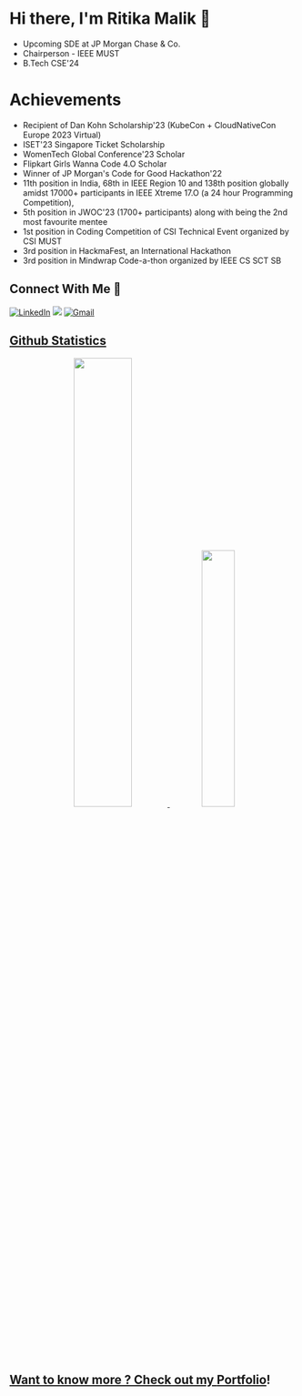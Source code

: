 # Hi there, I'm Ritika Malik 👋
* Upcoming SDE at JP Morgan Chase & Co.
* Chairperson - IEEE MUST
* B.Tech CSE'24

# Achievements
* Recipient of Dan Kohn Scholarship'23 (KubeCon + CloudNativeCon Europe 2023 Virtual)
* ISET'23 Singapore Ticket Scholarship
* WomenTech Global Conference'23 Scholar
* Flipkart Girls Wanna Code 4.O Scholar
* Winner of JP Morgan's Code for Good Hackathon'22
* 11th position in India, 68th in IEEE Region 10 and 138th position globally amidst 17000+ participants in IEEE Xtreme 17.O (a 24 hour Programming Competition),
* 5th position in JWOC'23 (1700+ participants) along with being the 2nd most favourite mentee
* 1st position in Coding Competition of CSI Technical Event organized by CSI MUST
* 3rd position in HackmaFest, an International Hackathon
* 3rd position in Mindwrap Code-a-thon organized by IEEE CS SCT SB
  
## Connect With Me 🌟
<div>
<a  href="https://www.linkedin.com/in/ritika-malik-must/" target="_blank"><img alt="LinkedIn" src="https://img.shields.io/badge/linkedin%20-%230077B5.svg?&style=for-the-badge&logo=linkedin&logoColor=white" /></a>
<a href="https://twitter.com/ritikatwts" target="_blank"><img src="https://img.shields.io/badge/twitter-%2300acee.svg?&style=for-the-badge&logo=twitter&logoColor=white&alt=twitter" /></a>
<a href="mailto:ritikamalik100102@gmail.com"><img  alt="Gmail" src="https://img.shields.io/badge/Gmail-D14836?style=for-the-badge&logo=gmail&logoColor=white" />
</div>
  
## Github Statistics
<div align="center" >
<img width="45%" src="https://github-readme-stats.vercel.app/api?username=ritika728&show_icons=true&theme=algolia"> <img width="34%" src="https://github-readme-stats.vercel.app/api/top-langs/?username=ritika728&layout=compact&theme=algolia">
</div> 

## Want to know more ? Check out my [Portfolio](https://fluffy-cupcake-f1a396.netlify.app)!







